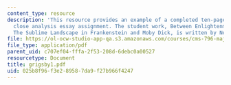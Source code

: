 ```yaml
---
content_type: resource
description: 'This resource provides an example of a completed ten-page comparative
  close analysis essay assignment. The student work, Between Enlightenment and Self-Destruction:
  The Sublime Landscape in Frankenstein and Moby Dick, is written by Neal Grigsby.'
file: https://ol-ocw-studio-app-qa.s3.amazonaws.com/courses/cms-796-major-media-texts-fall-2006/025b8f96f3e289587da9f27b966f4247_grigsby1.pdf
file_type: application/pdf
parent_uid: c707ef04-fffa-2f53-208d-6debc0a00527
resourcetype: Document
title: grigsby1.pdf
uid: 025b8f96-f3e2-8958-7da9-f27b966f4247
---
```

